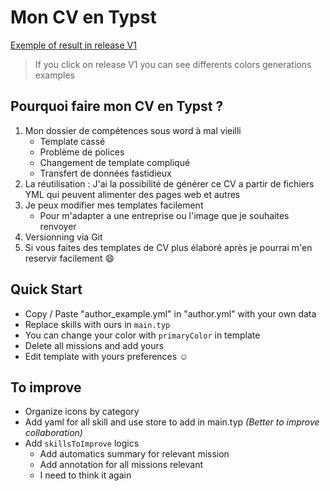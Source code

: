 # Mon CV en Typst

[Exemple of result in release V1](https://github.com/tibs245/template-typst-CV/releases/download/v1/CV-Thibault.Barske-blue.pdf)

> If you click on release V1 you can see differents colors generations examples

## Pourquoi faire mon CV en Typst ?

1. Mon dossier de compétences sous word à mal vieilli
   - Template cassé
   - Problème de polices
   - Changement de template compliqué
   - Transfert de données fastidieux
2. La réutilisation : J'ai la possibilité de générer ce CV a partir de fichiers
   YML qui peuvent alimenter des pages web et autres
3. Je peux modifier mes templates facilement
   - Pour m'adapter a une entreprise ou l'image que je souhaites renvoyer
4. Versionning via Git
5. Si vous faites des templates de CV plus élaboré après je pourrai m'en
   reservir facilement 😄

## Quick Start

- Copy / Paste "author_example.yml" in "author.yml" with your own data
- Replace skills with ours in `main.typ`
- You can change your color with `primaryColor` in template
- Delete all missions and add yours
- Edit template with yours preferences ☺️

## To improve

- Organize icons by category
- Add yaml for all skill and use store to add in main.typ _(Better to improve
  collaboration)_
- Add `skillsToImprove` logics
  - Add automatics summary for relevant mission
  - Add annotation for all missions relevant
  - I need to think it again
